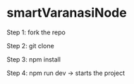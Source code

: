 # smartVaranasiNode

Step 1:
fork the repo


Step 2:
git clone <repo url>

Step 3:
npm install

Step 4:
npm run dev -> starts the project

